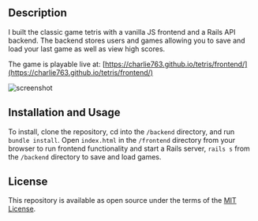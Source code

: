 ## Description
I built the classic game tetris with a vanilla JS frontend and a Rails API backend. The backend stores users and games allowing you to save and load your last game as well as view high scores.

The game is playable live at: [https://charlie763.github.io/tetris/frontend/](https://charlie763.github.io/tetris/frontend/)

![screenshot](https://i.postimg.cc/gJjS8Dtd/screenshot.png)

## Installation and Usage
To install, clone the repository, cd into the `/backend` directory, and run `bundle install`. Open `index.html` in the `/frontend` directory from your browser to run frontend functionality and start a Rails server, `rails s` from the `/backend` directory to save and load games.

## License
This repository is available as open source under the terms of the [MIT License](https://opensource.org/licenses/MIT).
